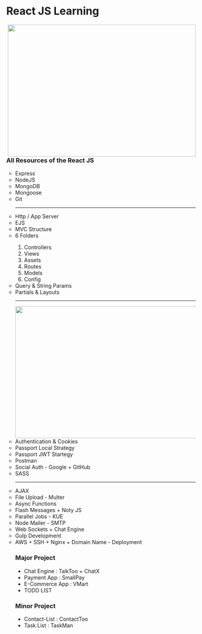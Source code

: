 <h1> React JS Learning </h1>
<img src = "https://media.tenor.com/NOYF3f82b_gAAAAC/programmer.gif" height="350" width="500" align="right">
<h3>All Resources of the React JS</h3> 
<ul type="circle">
<li>Express</li>
<li>NodeJS</li>
<li>MongoDB </li>
<li>Mongoose</li>
<li>Git</li>
<hr>
  
<li>Http / App Server</li>
<li>EJS</li>
<li>MVC Structure</li>
<li>6 Folders</li>
  <ol type="1">
    <li>Controllers</li>
    <li>Views</li>
    <li>Assets</li>
    <li>Routes</li>
    <li>Models</li>
    <li>Config</li>
  </ol>
<li>Query & String Params</li>
<li>Partials & Layouts</li>
<hr>
<img src = "https://camo.githubusercontent.com/cae12fddd9d6982901d82580bdf321d81fb299141098ca1c2d4891870827bf17/68747470733a2f2f6d69726f2e6d656469756d2e636f6d2f6d61782f313336302f302a37513379765349765f7430696f4a2d5a2e676966" height="350" width="500" align="right">

<li>Authentication & Cookies</li>
<li>Passport Local Strategy</li>
<li>Passport JWT Startegy</li>
<li>Postman</li>
<li>Social Auth - Google + GitHub</li>
<li>SASS</li>
<hr>

<li>AJAX</li>
<li>File Upload - Multer</li>
<li>Async Functions</li>
<li>Flash Messages + Noty JS </li>
<li>Parallel Jobs - KUE</li>
<li>Node Mailer - SMTP</li>
<li>Web Sockets + Chat Engine</li>
<li>Gulp Development</li>
<li>AWS + SSH + Nginx + Domain Name - Deployment</li>
<h3>Major Project</h3>
<ul type="disc">
  <li>Chat Engine : TalkToo + ChatX</li>
  <li>Payment App : SmallPay</li>
  <li>E-Commerce App : VMart</li>
  <li>TODO LIST </li>
</ul>

<h3>Minor Project</h3>
<ul type="disc">
  <li>Contact-List : ContactToo</li>
  <li>Task List : TaskMan</li>
</ul>
</ul>
